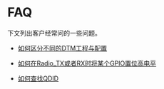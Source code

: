 
# FAQ

下文列出客户经常问的一些问题。





- [如何区分不同的DTM工程与配置](AboutDTM/关于BlueNRG-LP的DTM.md)



- [如何在Radio_TX或者RX时将某个GPIO置位高电平](RadioTXRX_map_to_gpio/如何在Radio_TX或者RX时将某个GPIO置位高电平.md)



- [如何查找QDID](如何查找QDID.md)

